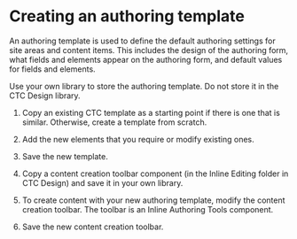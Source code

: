 # Creating an authoring template

An authoring template is used to define the default authoring settings for site areas and content items. This includes the design of the authoring form, what fields and elements appear on the authoring form, and default values for fields and elements.

Use your own library to store the authoring template. Do not store it in the CTC Design library.

1.  Copy an existing CTC template as a starting point if there is one that is similar. Otherwise, create a template from scratch.

2.  Add the new elements that you require or modify existing ones.

3.  Save the new template.

4.  Copy a content creation toolbar component \(in the Inline Editing folder in CTC Design\) and save it in your own library.

5.  To create content with your new authoring template, modify the content creation toolbar. The toolbar is an Inline Authoring Tools component.

6.  Save the new content creation toolbar.



